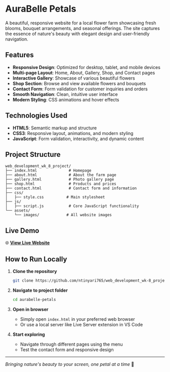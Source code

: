 # AuraBelle Petals 

A beautiful, responsive website for a local flower farm showcasing fresh blooms, bouquet arrangements, and seasonal offerings. The site captures the essence of nature's beauty with elegant design and user-friendly navigation.

## Features

- **Responsive Design**: Optimized for desktop, tablet, and mobile devices
- **Multi-page Layout**: Home, About, Gallery, Shop, and Contact pages
- **Interactive Gallery**: Showcase of various beautiful flowers
- **Shop Section**: Browse and view available flowers and bouquets
- **Contact Form**: Form validation for customer inquiries and orders
- **Smooth Navigation**: Clean, intuitive user interface
- **Modern Styling**: CSS animations and hover effects

## Technologies Used

- **HTML5**: Semantic markup and structure
- **CSS3**: Responsive layout, animations, and modern styling
- **JavaScript**: Form validation, interactivity, and dynamic content

## Project Structure

```
web_development_wk_8_project/
├── index.html              # Homepage
├── about.html              # About the farm page
├── gallery.html            # Photo gallery page
├── shop.html               # Products and prices
├── contact.html            # Contact form and information
├── css/
│   ├── style.css          # Main stylesheet
├── js/
│   ├── script.js           # Core JavaScript functionality
└── assets/
    └── images/            # All website images
```

## Live Demo

🌐 **[View Live Website](https://aurabellepetals.netlify.app/)**


## How to Run Locally

1. **Clone the repository**
   ```bash
   git clone https://github.com/ntinyari765/web_development_wk-8_project.git
   ```

2. **Navigate to project folder**
   ```bash
   cd aurabelle-petals
   ```

3. **Open in browser**
   - Simply open `index.html` in your preferred web browser
   - Or use a local server like Live Server extension in VS Code

4. **Start exploring**
   - Navigate through different pages using the menu
   - Test the contact form and responsive design

---

*Bringing nature's beauty to your screen, one petal at a time* 🌺